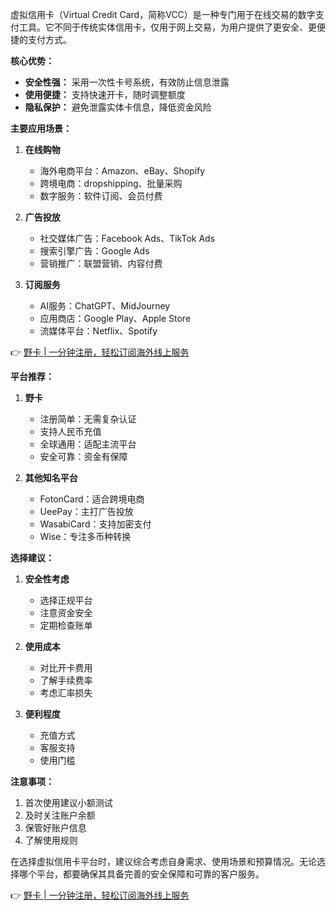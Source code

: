 虚拟信用卡（Virtual Credit Card，简称VCC）是一种专门用于在线交易的数字支付工具。它不同于传统实体信用卡，仅用于网上交易，为用户提供了更安全、更便捷的支付方式。

**核心优势：**

- **安全性强：** 采用一次性卡号系统，有效防止信息泄露
- **使用便捷：** 支持快速开卡，随时调整额度
- **隐私保护：** 避免泄露实体卡信息，降低资金风险

**主要应用场景：**

1. **在线购物**
   - 海外电商平台：Amazon、eBay、Shopify
   - 跨境电商：dropshipping、批量采购
   - 数字服务：软件订阅、会员付费

2. **广告投放**
   - 社交媒体广告：Facebook Ads、TikTok Ads
   - 搜索引擎广告：Google Ads
   - 营销推广：联盟营销、内容付费

3. **订阅服务**
   - AI服务：ChatGPT、MidJourney
   - 应用商店：Google Play、Apple Store
   - 流媒体平台：Netflix、Spotify

👉 [野卡 | 一分钟注册，轻松订阅海外线上服务](https://bit.ly/bewildcard)

**平台推荐：**

1. **野卡**
   - 注册简单：无需复杂认证
   - 支持人民币充值
   - 全球通用：适配主流平台
   - 安全可靠：资金有保障

2. **其他知名平台**
   - FotonCard：适合跨境电商
   - UeePay：主打广告投放
   - WasabiCard：支持加密支付
   - Wise：专注多币种转换

**选择建议：**

1. **安全性考虑**
   - 选择正规平台
   - 注意资金安全
   - 定期检查账单

2. **使用成本**
   - 对比开卡费用
   - 了解手续费率
   - 考虑汇率损失

3. **便利程度**
   - 充值方式
   - 客服支持
   - 使用门槛

**注意事项：**

1. 首次使用建议小额测试
2. 及时关注账户余额
3. 保管好账户信息
4. 了解使用规则

在选择虚拟信用卡平台时，建议综合考虑自身需求、使用场景和预算情况。无论选择哪个平台，都要确保其具备完善的安全保障和可靠的客户服务。

👉 [野卡 | 一分钟注册，轻松订阅海外线上服务](https://bit.ly/bewildcard)